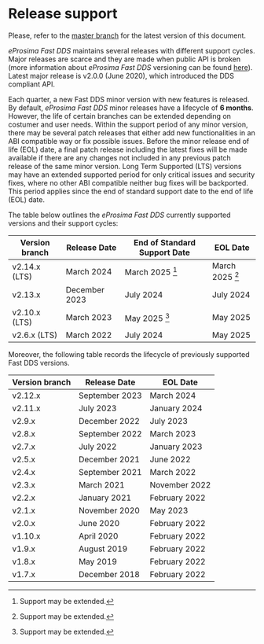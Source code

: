# Release support

Please, refer to the [master branch](https://github.com/eProsima/Fast-DDS/blob/master/RELEASE_SUPPORT.md) for the latest version of this document.

*eProsima Fast DDS* maintains several releases with different support cycles.
Major releases are scarce and they are made when public API is broken (more information about *eProsima Fast DDS* versioning can be found [here](https://github.com/eProsima/Fast-DDS/blob/master/VERSIONING.md)).
Latest major release is v2.0.0 (June 2020), which introduced the DDS compliant API.

Each quarter, a new Fast DDS minor version with new features is released.
By default, *eProsima Fast DDS* minor releases have a lifecycle of **6 months**.
However, the life of certain branches can be extended depending on costumer and user needs.
Within the support period of any minor version, there may be several patch releases that either add new functionalities in an ABI compatible way or fix possible issues.
Before the minor release end of life (EOL) date, a final patch release including the latest fixes will be made available if there are any changes not included in any previous patch release of the same minor version.
Long Term Supported (LTS) versions may have an extended supported period for only critical issues and security fixes, where no other ABI compatible neither bug fixes will be backported.
This period applies since the end of standard support date to the end of life (EOL) date.

The table below outlines the *eProsima Fast DDS* currently supported versions and their support cycles:

|Version branch|Release Date|End of Standard Support Date|EOL Date|
|--------------|------------|----------------------------|--------|
|v2.14.x (LTS)|March 2024|March 2025 [^*]|March 2025 [^*]|
|v2.13.x|December 2023|July 2024|July 2024|
|v2.10.x (LTS)|March 2023|May 2025 [^*]|May 2025|
|v2.6.x (LTS)|March 2022|July 2024|May 2025|

[^*]: Support may be extended.

Moreover, the following table records the lifecycle of previously supported Fast DDS versions.

|Version branch|Release Date|EOL Date|
|--------------|------------|--------|
|v2.12.x|September 2023|March 2024|
|v2.11.x|July 2023|January 2024|
|v2.9.x|December 2022|July 2023|
|v2.8.x|September 2022|March 2023|
|v2.7.x|July 2022|January 2023|
|v2.5.x|December 2021|June 2022|
|v2.4.x|September 2021|March 2022|
|v2.3.x|March 2021|November 2022|
|v2.2.x|January 2021|February 2022|
|v2.1.x|November 2020|May 2023|
|v2.0.x|June 2020|February 2022|
|v1.10.x|April 2020|February 2022|
|v1.9.x|August 2019|February 2022|
|v1.8.x|May 2019|February 2022|
|v1.7.x|December 2018|February 2022|
